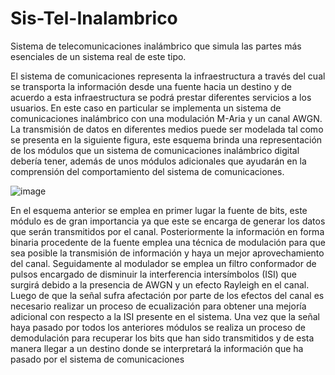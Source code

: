 # Sis-Tel-Inalambrico
Sistema de telecomunicaciones inalámbrico que simula las partes más esenciales de un sistema real de este tipo.

El sistema de comunicaciones representa la infraestructura a través del cual se transporta la información desde una fuente hacia un destino y de acuerdo a esta infraestructura
se podrá prestar diferentes servicios a los usuarios. En este caso en particular se implementa un sistema de comunicaciones inalámbrico con una modulación
M-Aria y un canal AWGN. La transmisión de datos en diferentes medios puede ser modelada tal como se presenta en la siguiente figura, este esquema brinda una representación de 
los módulos que un sistema de comunicaciones inalámbrico digital debería tener, además de unos módulos adicionales que ayudarán en la comprensión del comportamiento del sistema
de comunicaciones.

![image](https://user-images.githubusercontent.com/69607558/156948002-f5c69f17-5658-46a2-af0b-799cfdc603b6.png)

En el esquema anterior se emplea en primer lugar la fuente de bits, este módulo es de gran importancia ya que este se encarga de generar los datos que serán transmitidos por el
canal. Posteriormente la información en forma binaria procedente de la fuente emplea una técnica de modulación para que sea posible la transmisión de información y haya un mejor
aprovechamiento del canal. Seguidamente al modulador se emplea un filtro conformador de pulsos encargado de disminuir la interferencia intersímbolos (ISI) que surgirá debido a la
presencia de AWGN y un efecto Rayleigh en el canal. Luego de que la señal sufra afectación por parte de los efectos del canal es necesario realizar un proceso de ecualización para
obtener una mejoría adicional con respecto a la ISI presente en el sistema. Una vez que la señal haya pasado por todos los anteriores módulos se realiza un proceso de demodulación
para recuperar los bits que han sido transmitidos y de esta manera llegar a un destino donde se interpretará la información que ha pasado por el sistema de comunicaciones
